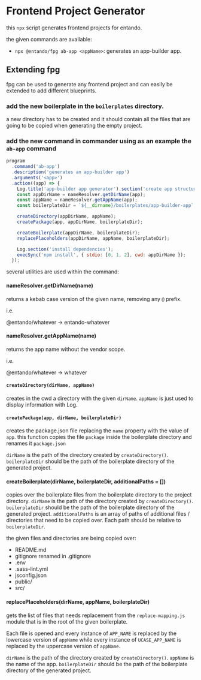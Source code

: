 # Frontend Project Generator

this `npx` script generates frontend projects for entando.

the given commands are available:

- `npx @entando/fpg ab-app <appName>`: generates an app-builder app.

## Extending fpg

fpg can be used to generate any frontend project and can easily be extended to add different blueprints.

### add the new boilerplate in the `boilerplates` directory.

a new directory has to be created and it should contain all the files that are going to be copied when generating the empty project.

### add the new command in commander using as an example the `ab-app` command

```js
program
  .command('ab-app')
  .description('generates an app-builder app')
  .arguments('<app>')
  .action((app) => {
    Log.title('app-builder app generator').section('create app structure');
    const appDirName = nameResolver.getDirName(app);
    const appName = nameResolver.getAppName(app);
    const boilerplateDir = `${__dirname}/boilerplates/app-builder-app`;

    createDirectory(appDirName, appName);
    createPackage(app, appDirName, boilerplateDir);

    createBoilerplate(appDirName, boilerplateDir);
    replacePlaceholders(appDirName, appName, boilerplateDir);

    Log.section('install dependencies');
    execSync('npm install', { stdio: [0, 1, 2], cwd: appDirName });
  });
```

several utilities are used within the command:

#### nameResolver.getDirName(name)

returns a kebab case version of the given name, removing any `@` prefix.

i.e.

@entando/whatever -> entando-whatever

#### nameResolver.getAppName(name)

returns the app name without the vendor scope.

i.e.

@entando/whatever -> whatever

#### `createDirectory(dirName, appName)`

creates in the cwd a directory with the given `dirName`.
`appName` is just used to display information with Log.

#### `createPackage(app, dirName, boilerplateDir)`

creates the package.json file replacing the `name` property with the value of `app`.
this function copies the file `package` inside the boilerplate directory and renames it `package.json`

`dirName` is the path of the directory created by `createDirectory()`.
`boilerplateDir` should be the path of the boilerplate directory of the generated project.

#### createBoilerplate(dirName, boilerplateDir, additionalPaths = [])

copies over the boilerplate files from the boilerplate directory to the project directory.
`dirName` is the path of the directory created by `createDirectory()`.
`boilerplateDir` should be the path of the boilerplate directory of the generated project.
`additionalPaths` is an array of paths of additional files / directories that need to be copied over. Each path should be relative to `boilerplateDir`.

the given files and directories are being copied over:

- README.md
- gitignore renamed in .gitignore
- .env
- .sass-lint.yml
- jsconfig.json
- public/
- src/

#### replacePlaceholders(dirName, appName, boilerplateDir)

gets the list of files that needs replacement from the `replace-mapping.js` module that is in the root of the given boilerplate.

Each file is opened and every instance of `APP_NAME` is replaced by the lowercase version of `appName` while every instance of `UCASE_APP_NAME` is replaced by the uppercase version of `appName`.

`dirName` is the path of the directory created by `createDirectory()`.
`appName` is the name of the app.
`boilerplateDir` should be the path of the boilerplate directory of the generated project.

